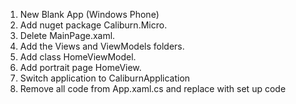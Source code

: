 
1. New Blank App (Windows Phone)
2. Add nuget package Caliburn.Micro.
3. Delete MainPage.xaml.
4. Add the Views and ViewModels folders.
5. Add class HomeViewModel.
6. Add portrait page HomeView.
7. Switch application to CaliburnApplication
8. Remove all code from App.xaml.cs and replace with set up code